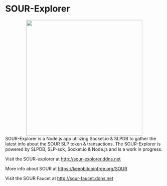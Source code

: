 # SOUR-Explorer
<center>
<img src="https://keepbitcoinfree.org/wp-content/uploads/2019/10/SOUR-2.jpg" height="370" width="370" />
</center>
SOUR-Explorer is a Node.js app utilizing Socket.io & SLPDB to gather the latest info about the SOUR SLP token & transactions. The SOUR-Explorer is powered by SLPDB, SLP-sdk, Socket.io & Node.js and is a work in progress.

Visit the SOUR-explorer at http://sour-explorer.ddns.net

More info about SOUR at https://keepbitcoinfree.org/SOUR

Visit the SOUR Faucet at http://sour-faucet.ddns.net
